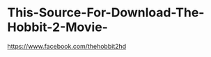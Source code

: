This-Source-For-Download-The-Hobbit-2-Movie-
============================================

https://www.facebook.com/thehobbit2hd
